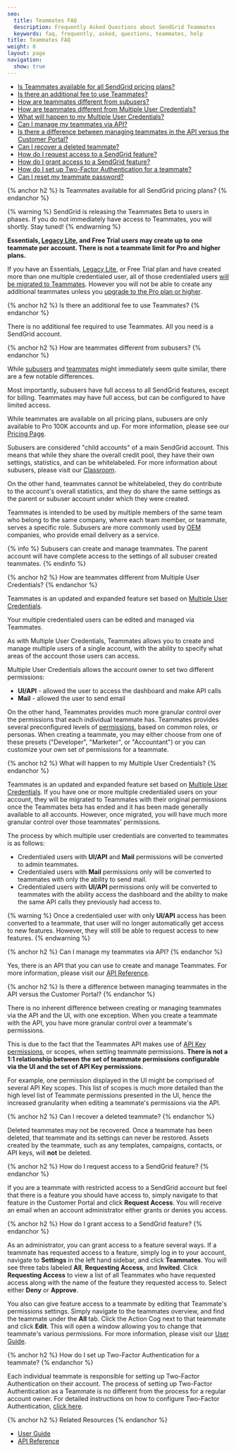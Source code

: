 ```yaml
---
seo:
  title: Teammates FAQ
  description: Frequently Asked Questions about SendGrid Teammates
  keywords: faq, frequently, asked, questions, teammates, help
title: Teammates FAQ
weight: 0
layout: page
navigation:
  show: true
---
```


* [Is Teammates available for all SendGrid pricing plans?](#-Is-Teammates-available-for-all-SendGrid-pricing-plans)
* [Is there an additional fee to use Teammates?](#-Is-there-an-additional-fee-to-use-Teammates)
* [How are teammates different from subusers?](#-How-are-teammates-different-from-subusers)
* [How are teammates different from Multiple User Credentials?](#-How-are-teammates-different-from-Multiple-User-Credentials)
* [What will happen to my Multiple User Credentials?](#-What-will-happen-to-my-Multiple-User-Credentials)
* [Can I manage my teammates via API?](#-Can-I-manage-my-teammates-via-API)
* [Is there a difference between managing teammates in the API versus the Customer Portal?](#-Is-there-a-difference-between-managing-teammates-in-the-API-versus-the-Customer-Portal)
* [Can I recover a deleted teammate?](#-Can-I-recover-a-deleted-teammate)
* [How do I request access to a SendGrid feature?](#-How-do-I-request-access-to-a-SendGrid-feature)
* [How do I grant access to a SendGrid feature?](#-How-do-I-grant-access-to-a-SendGrid-feature)
* [How do I set up Two-Factor Authentication for a teammate?](#-How-do-I-set-up-TwoFactor-Authentication-for-a-teammate)
* [Can I reset my teammate password?](#-Can-I-reset-my-teammate-password)

{% anchor h2 %}
Is Teammates available for all SendGrid pricing plans?
{% endanchor %}

{% warning %}
SendGrid is releasing the Teammates Beta to users in phases. If you do not immediately have access to Teammates, you will shortly. Stay tuned!
{% endwarning %}

**Essentials, [Legacy Lite]({{root_url}}/Classroom/Basics/Billing/legacy_lite_plan.html), and Free Trial users may create up to one teammate per account. There is not a teammate limit for Pro and higher plans.**

If you have an Essentials, [Legacy Lite]({{root_url}}/Classroom/Basics/Billing/legacy_lite_plan.html), or Free Trial plan and have created more than one multiple credentialed user, all of those credentialed users [will be migrated to Teammates]({{root_url}}/Classroom/Basics/Account/teammates_faq.html#-What-will-happen-to-my-Multiple-User-Credentials). However you will not be able to create any additional teammates unless you [upgrade to the Pro plan or higher](https://sendgrid.com/pricing/).

{% anchor h2 %}
Is there an additional fee to use Teammates?
{% endanchor %}

There is no additional fee required to use Teammates. All you need is a SendGrid account.

{% anchor h2 %}
How are teammates different from subusers?
{% endanchor %}

While [subusers]({{root_url}}/User_Guide/Settings/Subusers/index.html) and [teammates]({{root_url}}/User_Guide/Settings/teammates.html) might immediately seem quite similar, there are a few notable differences.

Most importantly, subusers have full access to all SendGrid features, except for billing. Teammates may have full access, but can be configured to have limited access.

While teammates are available on all pricing plans, subusers are only available to Pro 100K accounts and up. For more information, please see our [Pricing Page](https://sendgrid.com/pricing/).

Subusers are considered "child accounts" of a main SendGrid account. This means that while they share the overall credit pool, they have their own settings, statistics, and can be whitelabeled. For more information about subusers, please visit our [Classroom]({{root_url}}/Classroom/Basics/Account/what_are_subusers.html).

On the other hand, teammates cannot be whitelabeled, they do contribute to the account's overall statistics, and they do share the same settings as the parent or subuser account under which they were created.

Teammates is intended to be used by multiple members of the same team who belong to the same company, where each team member, or teammate, serves a specific role. Subusers are more commonly used by [OEM]({{root_url}}/Classroom/Basics/Misc/sendgrid_oem_process.html) companies, who provide email delivery as a service.

{% info %}
Subusers can create and manage teammates. The parent account will have complete access to the settings of all subuser created teammates.
{% endinfo %}

{% anchor h2 %}
How are teammates different from Multiple User Credentials?
{% endanchor %}

Teammates is an updated and expanded feature set based on [Multiple User Credentials]({{root_url}}/User_Guide/Settings/credentials.html).

Your multiple credentialed users can be edited and managed via Teammates.

As with Multiple User Credentials, Teammates allows you to create and manage multiple users of a single account, with the ability to specify what areas of the account those users can access.

Multiple User Credentials allows the account owner to set two different permissions:

* **UI/API** - allowed the user to access the dashboard and make API calls
* **Mail** - allowed the user to send email

On the other hand, Teammates provides much more granular control over the permissions that each individual teammate has. Teammates provides several preconfigured levels of [permissions]({{root_url}}/User_Guide/Settings/teammates.html#-Teammate-Permissions), based on common roles, or personas. When creating a teammate, you may either choose from one of these presets ("Developer", "Marketer", or "Accountant") or you can customize your own set of permissions for a teammate.

{% anchor h2 %}
What will happen to my Multiple User Credentials?
{% endanchor %}

Teammates is an updated and expanded feature set based on [Multiple User Credentials]({{root_url}}/User_Guide/Settings/credentials.html). If you have one or more multiple credentialed users on your account, they will be migrated to Teammates with their original permissions once the Teammates beta has ended and it has been made generally available to all accounts. However, once migrated, you will have much more granular control over those teammates' permissions.

The process by which multiple user credentials are converted to teammates is as follows:

* Credentialed users with **UI/API** and **Mail** permissions will be converted to admin teammates.
* Credentialed users with **Mail** permissions only will be converted to teammates with only the ability to send mail.
* Credentialed users with **UI/API** permissions only will be converted to teammates with the ability access the dashboard and the ability to make the same API calls they previously had access to.

{% warning %}
Once a credentialed user with only **UI/API** access has been converted to a teammate, that user will no longer automatically get access to new features. However, they will still be able to request access to new features.
{% endwarning %}

{% anchor h2 %}
Can I manage my teammates via API?
{% endanchor %}

Yes, there is an API that you can use to create and manage Teammates. For more information, please visit our [API Reference]({{root_url}}/API_Reference/Web_API_v3/teammates.html).

{% anchor h2 %}
Is there a difference between managing teammates in the API versus the Customer Portal?
{% endanchor %}

There is no inherent difference between creating or managing teammates via the API and the UI, with one exception. When you create a teammate with the API, you have more granular control over a teammate's permissions.

This is due to the fact that the Teammates API makes use of [API Key permissions]({{root_url}}/Classroom/Basics/API/api_key_permissions.html), or scopes, when setting teammate permissions. **There is not a 1:1 relationship between the set of teammate permissions configurable via the UI and the set of API Key permissions.**

For example, one permission displayed in the UI might be comprised of several API Key scopes. This list of scopes is much more detailed than the high level list of Teammate permissions presented in the UI, hence the increased granularity when editing a teammate's permissions via the API.

{% anchor h2 %}
Can I recover a deleted teammate?
{% endanchor %}

Deleted teammates may not be recovered. Once a teammate has been deleted, that teammate and its settings can never be restored. Assets created by the teammate, such as any templates, campaigns, contacts, or API keys, will **not** be deleted.

{% anchor h2 %}
How do I request access to a SendGrid feature?
{% endanchor %}

If you are a teammate with restricted access to a SendGrid account but feel that there is a feature you should have access to, simply navigate to that feature in the Customer Portal and click **Request Access**. You will receive an email when an account administrator either grants or denies you access.

{% anchor h2 %}
How do I grant access to a SendGrid feature?
{% endanchor %}

As an administrator, you can grant access to a feature several ways. If a teammate has requested access to a feature, simply log in to your account, navigate to **Settings** in the left hand sidebar, and click **Teammates**. You will see three tabs labeled **All**, **Requesting Access**, and **Invited**. Click **Requesting Access** to view a list of all Teammates who have requested access along with the name of the feature they requested access to. Select either **Deny** or **Approve**.

You also can give feature access to a teammate by editing that Teammate's permissions settings. Simply navigate to the teammates overview, and find the teammate under the **All** tab. Click the Action Cog next to that teammate and click **Edit**. This will open a window allowing you to change that teammate's various permissions. For more information, please visit our [User Guide]({{root_url}}/User_Guide/Settings/teammates.html).

{% anchor h2 %}
How do I set up Two-Factor Authentication for a teammate?
{% endanchor %}

Each individual teammate is responsible for setting up Two-Factor Authentication on their account. The process of setting up Two-Factor Authentication as a Teammate is no different from the process for a regular account owner. For detailed instructions on how to configure Two-Factor Authentication, [click here]({{root_url}}/User_Guide/Settings/two_factor_authentication.html).

{% anchor h2 %}
Related Resources
{% endanchor %}

* [User Guide]({{root_url}}/User_Guide/Settings/teammates.html)
* [API Reference]({{root_url}}/API_Reference/Web_API_v3/teammates.html)

